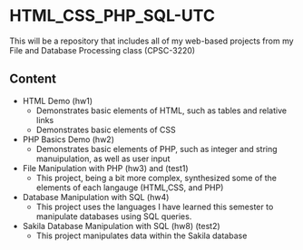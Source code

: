 # HTML_CSS_PHP_SQL-UTC
 This will be a repository that includes all of my web-based projects from my File and Database Processing class (CPSC-3220)
## Content
- HTML Demo (hw1)
    - Demonstrates basic elements of HTML, such as tables and relative links
    - Demonstrates basic elements of CSS
- PHP Basics Demo (hw2)
    - Demonstrates basic elements of PHP, such as integer and string manuipulation, as well as user input
- File Manipulation with PHP (hw3) and (test1)
    - This project, being a bit more complex, synthesized some of the elements of each langauge (HTML,CSS, and PHP)
- Database Manipulation with SQL (hw4) 
    - This project uses the languages I have learned this semester to manipulate databases using SQL queries.
- Sakila Database Manipulation with SQL (hw8) (test2) 
    - This project manipulates data within the Sakila database
    




